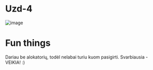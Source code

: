 # Uzd-4
![image](https://user-images.githubusercontent.com/12825358/40748244-7ad33db8-6468-11e8-80f8-3f72308e06c0.png)

# Fun things
Dariau be alokatorių, todėl nelabai turiu kuom pasigirti. Svarbiausia - VEIKIA! :)
